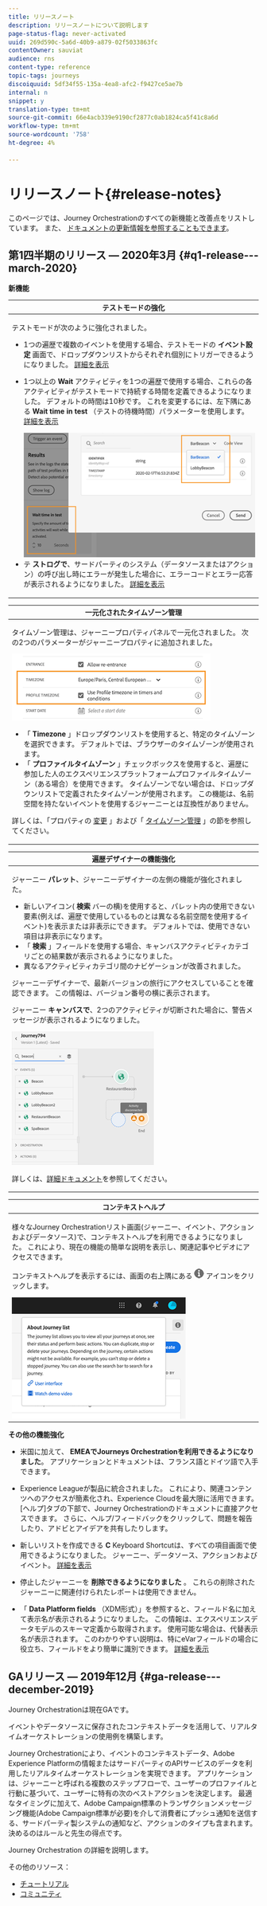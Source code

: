 ```yaml
---
title: リリースノート
description: リリースノートについて説明します
page-status-flag: never-activated
uuid: 269d590c-5a6d-40b9-a879-02f5033863fc
contentOwner: sauviat
audience: rns
content-type: reference
topic-tags: journeys
discoiquuid: 5df34f55-135a-4ea8-afc2-f9427ce5ae7b
internal: n
snippet: y
translation-type: tm+mt
source-git-commit: 66e4acb339e9190cf2877c0ab1824ca5f41c8a6d
workflow-type: tm+mt
source-wordcount: '758'
ht-degree: 4%

---
```



# リリースノート{#release-notes}

このページでは、Journey Orchestrationのすべての新機能と改善点をリストしています。
また、 [ドキュメントの更新情報を参照することもできます](../release-notes/documentation-updates.md)。

## 第1四半期のリリース — 2020年3月 {#q1-release---march-2020}

**新機能**

<table>
<thead>
<tr>
<th><strong>テストモードの強化</strong><br/></th>
</tr>
</thead>
<tbody>
<tr>
<td>
<p>テストモードが次のように強化されました。</p>
<ul>
<li>1つの遍歴で複数のイベントを使用する場合、テストモードの <strong>イベント設定</strong> 画面で、ドロップダウンリストからそれぞれ個別にトリガーできるようになりました。 <a href="../building-journeys/testing-the-journey.md#firing_events">詳細を表示</a></p></li>
<li><p>1つ以上の <strong>Wait</strong> アクティビティを1つの遍歴で使用する場合、これらの各アクティビティがテストモードで持続する時間を定義できるようになりました。 デフォルトの時間は10秒です。 これを変更するには、左下隅にある <strong>Wait time in test</strong> （テストの待機時間）パラメーターを使用します。 <a href="../building-journeys/testing-the-journey.md">詳細を表示</a></p><img src="../assets/rn-test.png"/>
</li>
<li>テ <strong>ストログで</strong>、サードパーティのシステム（データソースまたはアクション）の呼び出し時にエラーが発生した場合に、エラーコードとエラー応答が表示されるようになりました。 <a href="../building-journeys/testing-the-journey.md#viewing_logs">詳細を表示</a>
</li>
</ul>
</td>
</tr>
</tbody>
</table>

<table>
<thead>
<tr>
<th><strong>一元化されたタイムゾーン管理</strong><br/></th>
</tr>
</thead>
<tbody>
<tr> 
<td>
<p>タイムゾーン管理は、ジャーニープロパティパネルで一元化されました。 次の2つのパラメーターがジャーニープロパティに追加されました。</p>
<img src="../assets/rn-timezone.png"/>
<ul>
<li>「 <strong>Timezone</strong> 」ドロップダウンリストを使用すると、特定のタイムゾーンを選択できます。 デフォルトでは、ブラウザーのタイムゾーンが使用されます。 </li>
<li>「 <strong>プロファイルタイムゾーン</strong> 」チェックボックスを使用すると、遍歴に参加した人のエクスペリエンスプラットフォームプロファイルタイムゾーン（ある場合）を使用できます。 タイムゾーンでない場合は、ドロップダウンリストで定義されたタイムゾーンが使用されます。 この機能は、名前空間を持たないイベントを使用するジャーニーとは互換性がありません。</li>
</ul>
<p>詳しくは、「プロパティの <a href="../building-journeys/changing-properties.md#timezone">変更</a> 」および「 <a href="../building-journeys/timezone-management.md">タイムゾーン管理</a> 」の節を参照してください。</p>
</td>
</tr>
</tbody>
</table>

<table>
<thead>
<tr>
<th><strong>遍歴デザイナーの機能強化</strong><br/></th>
</tr>
</thead>
<tbody>
<tr> 
<td>
<p>ジャーニー <strong>パレット</strong>、ジャーニーデザイナーの左側の機能が強化されました。</p>
<ul>
<li>新しいアイコン( <strong>検索</strong> バーの横)を使用すると、パレット内の使用できない要素(例えば、遍歴で使用しているものとは異なる名前空間を使用するイベント)を表示または非表示にできます。 デフォルトでは、使用できない項目は非表示になります。</li>
<li>「 <strong>検索</strong> 」フィールドを使用する場合、キャンバスアクティビティカテゴリごとの結果数が表示されるようになりました。</li>
<li>異なるアクティビティカテゴリ間のナビゲーションが改善されました。</li>
</ul>
<p>ジャーニーデザイナーで、最新バージョンの旅行にアクセスしていることを確認できます。 この情報は、バージョン番号の横に表示されます。</p>
<p>ジャーニー <strong>キャンバスで</strong>、2つのアクティビティが切断された場合に、警告メッセージが表示されるようになりました。</p>
<img src="../assets/rn-canvas.png"/>
<p>詳しくは、<a href="../building-journeys/using-the-journey-designer.md">詳細ドキュメント</a>を参照してください。</p>
</td>
</tr>
</tbody>
</table>

<table>
<thead>
<tr>
<th><strong>コンテキストヘルプ</strong><br/></th>
</tr>
</thead>
<tbody>
<tr>
<td>
<p>様々なJourney Orchestrationリスト画面(ジャーニー、イベント、アクションおよびデータソース)で、コンテキストヘルプを利用できるようになりました。 これにより、現在の機能の簡単な説明を表示し、関連記事やビデオにアクセスできます。</p>
<p>コンテキストヘルプを表示するには、画面の右上隅にある <img src="../assets/icon-context.png"/> アイコンをクリックします。 </p>
<img src="../assets/rn-context.png"/>
</td>
</tr>
</tbody>
</table>

**その他の機能強化**

* 米国に加えて、 **EMEAでJourneys Orchestrationを利用できるようになりました**。 アプリケーションとドキュメントは、フランス語とドイツ語で入手できます。

* Experience Leagueが製品に統合されました。 これにより、関連コンテンツへのアクセスが簡素化され、Experience Cloudを最大限に活用できます。 [ヘルプ]タブの下部で、Journey Orchestrationのドキュメントに直接アクセスできます。 さらに、ヘルプ/フィードバックをクリックして、問題を報告したり、アドビとアイデアを共有したりします。

* 新しいリストを作成できる **C** Keyboard Shortcutは、すべての項目画面で使用できるようになりました。 ジャーニー、データソース、アクションおよびイベント。 [詳細を表示](../about/user-interface.md#section_ksq_zr1_ffb)

* 停止したジャーニーを **削除できるようになりました** 。 これらの削除されたジャーニーに関連付けられたレポートは使用できません。

* 「 **Data Platform fields** （XDM形式）」を参照すると、フィールド名に加えて表示名が表示されるようになりました。 この情報は、エクスペリエンスデータモデルのスキーマ定義から取得されます。 使用可能な場合は、代替表示名が表示されます。 このわかりやすい説明は、特にeVarフィールドの場合に役立ち、フィールドをより簡単に識別できます。 [詳細を表示](../about/user-interface.md#friendly-names-display)

## GAリリース — 2019年12月 {#ga-release---december-2019}

Journey Orchestrationは現在GAです。

イベントやデータソースに保存されたコンテキストデータを活用して、リアルタイムオーケストレーションの使用例を構築します。

Journey Orchestrationにより、イベントのコンテキストデータ、Adobe Experience Platformの情報またはサードパーティのAPIサービスのデータを利用したリアルタイムオーケストレーションを実現できます。 アプリケーションは、ジャーニーと呼ばれる複数のステップフローで、ユーザーのプロファイルと行動に基づいて、ユーザーに特有の次のベストアクションを決定します。 最適なタイミングに加えて、Adobe Campaign標準のトランザクションメッセージング機能(Adobe Campaign標準が必要)を介して消費者にプッシュ通知を送信する、サードパーティ製システムの通知など、アクションのタイプも含まれます。 決めるのはルールと先生の得点です。

[](../action/working-with-adobe-campaign.md)
Journey Orchestration の詳細を説明します。

その他のリソース：

* [チュートリアル](https://docs.adobe.com/content/help/en/platform-learn/tutorials/journey-orchestration/introduction.html)
* [コミュニティ](https://www.adobe.com/go/journeyorchestrationcommunity)
